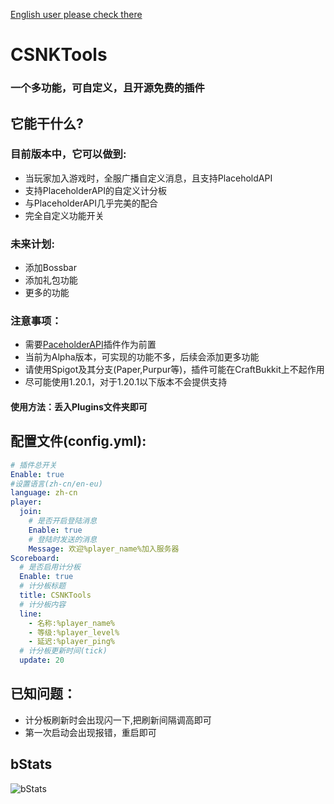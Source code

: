 [English user please check there](README_EN.md)
# CSNKTools
### 一个多功能，可自定义，且开源免费的插件
## 它能干什么?
### 目前版本中，它可以做到:
- 当玩家加入游戏时，全服广播自定义消息，且支持PlaceholdAPI
- 支持PlaceholderAPI的自定义计分板
- 与PlaceholderAPI几乎完美的配合
- 完全自定义功能开关

### 未来计划:
- 添加Bossbar
- 添加礼包功能
- 更多的功能

### 注意事项：
- 需要[PaceholderAPI](https://www.spigotmc.org/resources/placeholderapi.6245/)插件作为前置
- 当前为Alpha版本，可实现的功能不多，后续会添加更多功能
- 请使用Spigot及其分支(Paper,Purpur等)，插件可能在CraftBukkit上不起作用
- 尽可能使用1.20.1，对于1.20.1以下版本不会提供支持

#### 使用方法：丢入Plugins文件夹即可
## 配置文件(config.yml):
```yaml
# 插件总开关
Enable: true
#设置语言(zh-cn/en-eu)
language: zh-cn
player:
  join:
    # 是否开启登陆消息
    Enable: true
    # 登陆时发送的消息
    Message: 欢迎%player_name%加入服务器
Scoreboard:
  # 是否启用计分板
  Enable: true
  # 计分板标题
  title: CSNKTools
  # 计分板内容
  line:
    - 名称:%player_name%
    - 等级:%player_level%
    - 延迟:%player_ping%
  # 计分板更新时间(tick)
  update: 20
```
## 已知问题：
- 计分板刷新时会出现闪一下,把刷新间隔调高即可
- 第一次启动会出现报错，重启即可
## bStats
![bStats](https://bstats.org/signatures/bukkit/CSNKTools.svg "bStats")
